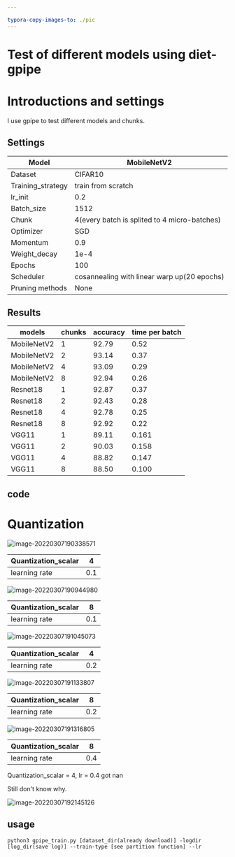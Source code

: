 ```yaml
---

typora-copy-images-to: ./pic
---
```


# Test of different models using diet-gpipe

# Introductions and settings

I use gpipe to test different models and chunks.

## Settings

| Model             | MobileNetV2                                  |
| ----------------- | -------------------------------------------- |
| Dataset           | CIFAR10                                      |
| Training_strategy | train from scratch                           |
| lr_init           | 0.2                                          |
| Batch_size        | 1512                                         |
| Chunk             | 4(every batch is splited to 4 micro-batches) |
| Optimizer         | SGD                                          |
| Momentum          | 0.9                                          |
| Weight_decay      | 1e-4                                         |
| Epochs            | 100                                          |
| Scheduler         | cosannealing with linear warp up(20 epochs)  |
| Pruning methods   | None                                         |

## Results

| models      | chunks | accuracy | time per batch |
| ----------- | ------ | -------- | -------------- |
| MobileNetV2 | 1      | 92.79    | 0.52           |
| MobileNetV2 | 2      | 93.14    | 0.37           |
| MobileNetV2 | 4      | 93.09    | 0.29           |
| MobileNetV2 | 8      | 92.94    | 0.26           |
| Resnet18    | 1      | 92.87    | 0.37           |
| Resnet18    | 2      | 92.43    | 0.28           |
| Resnet18    | 4      | 92.78    | 0.25           |
| Resnet18    | 8      | 92.92    | 0.22           |
| VGG11       | 1      | 89.11    | 0.161          |
| VGG11       | 2      | 90.03    | 0.158          |
| VGG11       | 4      | 88.82    | 0.147          |
| VGG11       | 8      | 88.50    | 0.100          |



## code

# Quantization

![image-20220307190338571](/Users/catbeta/Documents/research/gpipe_test/pic/image-20220307190338571.png)

| Quantization_scalar | 4    |
| ------------------- | ---- |
| learning rate       | 0.1  |

![image-20220307190944980](/Users/catbeta/Documents/research/gpipe_test/pic/image-20220307190944980.png)

| Quantization_scalar | 8    |
| ------------------- | ---- |
| learning rate       | 0.1  |

![image-20220307191045073](/Users/catbeta/Documents/research/gpipe_test/pic/image-20220307191045073.png)

| Quantization_scalar | 4    |
| ------------------- | ---- |
| learning rate       | 0.2  |

![image-20220307191133807](/Users/catbeta/Documents/research/gpipe_test/pic/image-20220307191133807.png)

| Quantization_scalar | 8    |
| ------------------- | ---- |
| learning rate       | 0.2  |

![image-20220307191316805](/Users/catbeta/Documents/research/gpipe_test/pic/image-20220307191316805.png)

| Quantization_scalar | 8    |
| ------------------- | ---- |
| learning rate       | 0.4  |

Quantization_scalar = 4, lr = 0.4 got nan

Still don't know why.

![image-20220307192145126](/Users/catbeta/Documents/research/gpipe_test/pic/image-20220307192145126.png)

## usage

```
python3 gpipe_train.py [dataset_dir(already download)] -logdir [log_dir(save log)] --train-type [see partition function] --lr
```

 

